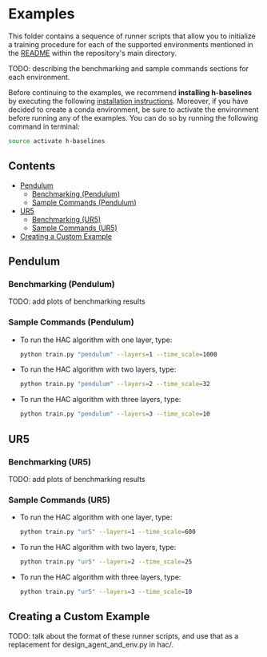 # Examples

This folder contains a sequence of runner scripts that allow you to initialize
a training procedure for each of the supported environments mentioned in the
[README](https://github.com/AboudyKreidieh/Hierarchical-Actor-Critc-HAC-#environments)
within the repository's main directory.

TODO: describing the benchmarking and sample commands sections for each
environment.

Before continuing to the examples, we recommend **installing h-baselines** by 
executing the following 
[installation instructions](https://github.com/AboudyKreidieh/Hierarchical-Actor-Critc-HAC-#installation). 
Moreover, if you have decided to create a conda environment, be sure to 
activate the environment before running any of the examples. You can do so by 
running the following command in terminal:

```bash
source activate h-baselines
```

## Contents

* [Pendulum](#pendulum)
  * [Benchmarking (Pendulum)](#benchmarking-pendulum)
  * [Sample Commands (Pendulum)](#sample-commands-pendulum)
* [UR5](#ur5)
  * [Benchmarking (UR5)](#benchmarking-ur5)
  * [Sample Commands (UR5)](#sample-commands-ur5)
* [Creating a Custom Example](#creating-a-custom-example)

## Pendulum

### Benchmarking (Pendulum)

TODO: add plots of benchmarking results

### Sample Commands (Pendulum)

* To run the HAC algorithm with one layer, type:
  
  ```bash
  python train.py "pendulum" --layers=1 --time_scale=1000
  ```

* To run the HAC algorithm with two layers, type:

  ```bash
  python train.py "pendulum" --layers=2 --time_scale=32
  ```

* To run the HAC algorithm with three layers, type:

  ```bash
  python train.py "pendulum" --layers=3 --time_scale=10
  ```

## UR5

### Benchmarking (UR5)

TODO: add plots of benchmarking results

### Sample Commands (UR5)

* To run the HAC algorithm with one layer, type:

  ```bash
  python train.py "ur5" --layers=1 --time_scale=600
  ```

* To run the HAC algorithm with two layers, type:

  ```bash
  python train.py "ur5" --layers=2 --time_scale=25
  ```

* To run the HAC algorithm with three layers, type:

  ```bash
  python train.py "ur5" --layers=3 --time_scale=10
  ```

## Creating a Custom Example

TODO: talk about the format of these runner scripts, and use that as a
replacement for design_agent_and_env.py in hac/.
